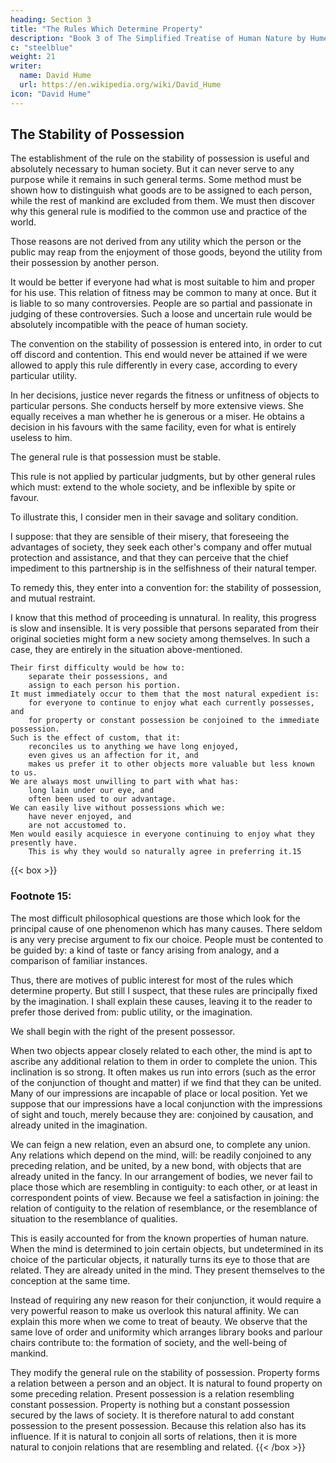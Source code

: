 ```yaml
---
heading: Section 3
title: "The Rules Which Determine Property"
description: "Book 3 of The Simplified Treatise of Human Nature by Hume"
c: "steelblue"
weight: 21
writer:
  name: David Hume
  url: https://en.wikipedia.org/wiki/David_Hume
icon: "David Hume"
---
```




## The Stability of Possession

The establishment of the rule on the stability of possession is useful and absolutely necessary to human society.
        But it can never serve to any purpose while it remains in such general terms.
    Some method must be shown how to distinguish what goods are to be assigned to each person, while the rest of mankind are excluded from them.
        We must then discover why this general rule is modified to the common use and practice of the world.

Those reasons are not derived from any utility which the person or the public may reap from the enjoyment of those goods, beyond the utility from their possession by another person.

It would be better if everyone had what is most suitable to him and proper for his use.
        This relation of fitness may be common to many at once.
        But it is liable to so many controversies.
        People are so partial and passionate in judging of these controversies.
            Such a loose and uncertain rule would be absolutely incompatible with the peace of human society.

The convention on the stability of possession is entered into, in order to cut off discord and contention.
        This end would never be attained if we were allowed to apply this rule differently in every case, according to every particular utility.

In her decisions, justice never regards the fitness or unfitness of objects to particular persons.
        She conducts herself by more extensive views.
        She equally receives a man whether he is generous or a miser.
            He obtains a decision in his favours with the same facility, even for what is entirely useless to him.

The general rule is that possession must be stable.

This rule is not applied by particular judgments, but by other general rules which must:
        extend to the whole society, and
        be inflexible by spite or favour.

To illustrate this, I consider men in their savage and solitary condition.

I suppose:
            that they are sensible of their misery,
            that foreseeing the advantages of society, they seek each other's company and offer mutual protection and assistance, and
            that they can perceive that the chief impediment to this partnership is in the selfishness of their natural temper.

To remedy this, they enter into a convention for:
            the stability of possession, and
            mutual restraint.

I know that this method of proceeding is unnatural.
        In reality, this progress is slow and insensible.
        It is very possible that persons separated from their original societies might form a new society among themselves.
            In such a case, they are entirely in the situation above-mentioned.

    Their first difficulty would be how to:
        separate their possessions, and
        assign to each person his portion.
    It must immediately occur to them that the most natural expedient is:
        for everyone to continue to enjoy what each currently possesses, and
        for property or constant possession be conjoined to the immediate possession.
    Such is the effect of custom, that it:
        reconciles us to anything we have long enjoyed,
        even gives us an affection for it, and
        makes us prefer it to other objects more valuable but less known to us.
    We are always most unwilling to part with what has:
        long lain under our eye, and
        often been used to our advantage.
    We can easily live without possessions which we:
        have never enjoyed, and
        are not accustomed to.
    Men would easily acquiesce in everyone continuing to enjoy what they presently have.
        This is why they would so naturally agree in preferring it.15


{{< box >}}
### Footnote 15:

The most difficult philosophical questions are those which look for the principal cause of one phenomenon which has many causes.
        There seldom is any very precise argument to fix our choice.
        People must be contented to be guided by:
            a kind of taste or fancy arising from analogy, and
            a comparison of familiar instances.

Thus, there are motives of public interest for most of the rules which determine property.
        But still I suspect, that these rules are principally fixed by the imagination.
        I shall explain these causes, leaving it to the reader to prefer those derived from:
            public utility, or
            the imagination.

We shall begin with the right of the present possessor.

When two objects appear closely related to each other, the mind is apt to ascribe any additional relation to them in order to complete the union.
        This inclination is so strong.
        It often makes us run into errors (such as the error of the conjunction of thought and matter) if we find that they can be united.
    Many of our impressions are incapable of place or local position.
        Yet we suppose that our impressions have a local conjunction with the impressions of sight and touch, merely because they are:
            conjoined by causation, and
            already united in the imagination.

We can feign a new relation, even an absurd one, to complete any union.
        Any relations which depend on the mind, will:
            be readily conjoined to any preceding relation, and
            be united, by a new bond, with objects that are already united in the fancy.
        In our arrangement of bodies, we never fail to place those which are resembling in contiguity:
            to each other, or
            at least in correspondent points of view.
        Because we feel a satisfaction in joining:
            the relation of contiguity to the relation of resemblance, or
            the resemblance of situation to the resemblance of qualities.

This is easily accounted for from the known properties of human nature.
        When the mind is determined to join certain objects, but undetermined in its choice of the particular objects, it naturally turns its eye to those that are related.
            They are already united in the mind.
            They present themselves to the conception at the same time.

Instead of requiring any new reason for their conjunction, it would require a very powerful reason to make us overlook this natural affinity.
        We can explain this more when we come to treat of beauty.
    We observe that the same love of order and uniformity which arranges library books and parlour chairs contribute to:
        the formation of society, and
        the well-being of mankind.

They modify the general rule on the stability of possession.
        Property forms a relation between a person and an object.
        It is natural to found property on some preceding relation.
    Present possession is a relation resembling constant possession.
        Property is nothing but a constant possession secured by the laws of society.
        It is therefore natural to add constant possession to the present possession.
            Because this relation also has its influence.
        If it is natural to conjoin all sorts of relations, then it is more natural to conjoin relations that are resembling and related.
{{< /box >}}
